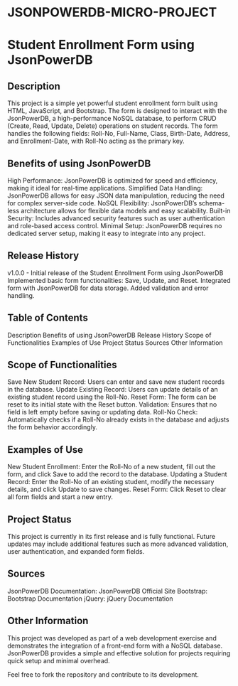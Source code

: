 # JSONPOWERDB-MICRO-PROJECT
# Student Enrollment Form using JsonPowerDB
## Description
This project is a simple yet powerful student enrollment form built using HTML, JavaScript, and Bootstrap. The form is designed to interact with the JsonPowerDB, a high-performance NoSQL database, to perform CRUD (Create, Read, Update, Delete) operations on student records. The form handles the following fields: Roll-No, Full-Name, Class, Birth-Date, Address, and Enrollment-Date, with Roll-No acting as the primary key.

## Benefits of using JsonPowerDB
High Performance: JsonPowerDB is optimized for speed and efficiency, making it ideal for real-time applications.
Simplified Data Handling: JsonPowerDB allows for easy JSON data manipulation, reducing the need for complex server-side code.
NoSQL Flexibility: JsonPowerDB’s schema-less architecture allows for flexible data models and easy scalability.
Built-in Security: Includes advanced security features such as user authentication and role-based access control.
Minimal Setup: JsonPowerDB requires no dedicated server setup, making it easy to integrate into any project.
## Release History
v1.0.0 - Initial release of the Student Enrollment Form using JsonPowerDB
Implemented basic form functionalities: Save, Update, and Reset.
Integrated form with JsonPowerDB for data storage.
Added validation and error handling.
## Table of Contents
Description
Benefits of using JsonPowerDB
Release History
Scope of Functionalities
Examples of Use
Project Status
Sources
Other Information
## Scope of Functionalities
Save New Student Record: Users can enter and save new student records in the database.
Update Existing Record: Users can update details of an existing student record using the Roll-No.
Reset Form: The form can be reset to its initial state with the Reset button.
Validation: Ensures that no field is left empty before saving or updating data.
Roll-No Check: Automatically checks if a Roll-No already exists in the database and adjusts the form behavior accordingly.
## Examples of Use
New Student Enrollment: Enter the Roll-No of a new student, fill out the form, and click Save to add the record to the database.
Updating a Student Record: Enter the Roll-No of an existing student, modify the necessary details, and click Update to save changes.
Reset Form: Click Reset to clear all form fields and start a new entry.
## Project Status
This project is currently in its first release and is fully functional. Future updates may include additional features such as more advanced validation, user authentication, and expanded form fields.

## Sources
JsonPowerDB Documentation: JsonPowerDB Official Site
Bootstrap: Bootstrap Documentation
jQuery: jQuery Documentation
## Other Information
This project was developed as part of a web development exercise and demonstrates the integration of a front-end form with a NoSQL database. JsonPowerDB provides a simple and effective solution for projects requiring quick setup and minimal overhead.

Feel free to fork the repository and contribute to its development.
